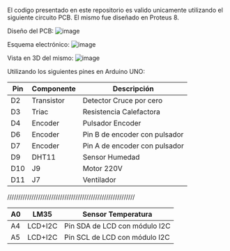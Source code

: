El codigo presentado en este repositorio es valido unicamente utilizando el siguiente circuito PCB. El mismo fue diseñado en Proteus 8.

Diseño del PCB:
![image](https://github.com/Fannter/Proyecto-Final/assets/100977206/098e4124-f3e4-4c5f-950a-ac5fa57bf4f0)

Esquema electrónico:
![image](https://github.com/Fannter/Proyecto-Final/assets/100977206/f78ded8c-e603-4f34-82ef-59e990e32041)

Vista en 3D del mismo:
![image](https://github.com/Fannter/Proyecto-Final/assets/100977206/448d43dc-c2bb-4873-977b-74e9b3624c08)

Utilizando los siguientes pines en Arduino UNO:

|Pin  |  Componente  |  Descripción                    |
------|--------------|---------------------------------|
|D2   |  Transistor  |  Detector Cruce por cero        |
|D3   |  Triac       |  Resistencia Calefactora        |
|D4   |  Encoder     |  Pulsador Encoder               |
|D6   |  Encoder     |  Pin B de encoder con pulsador  |
|D7   |  Encoder     |  Pin A de encoder con pulsador  |
|D9   |  DHT11       |  Sensor Humedad                 |
|D10  |  J9          |  Motor 220V                     |
|D11  |  J7          |  Ventilador                     |

//////////////////////////////////////////////////////////

|A0|LM35|Sensor Temperatura|
|--|----|---------------|
|A4|LCD+I2C|Pin SDA de LCD con módulo I2C|
|A5|LCD+I2C|Pin SCL de LCD con módulo I2C|


